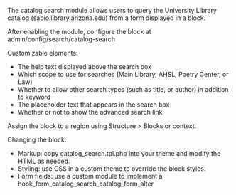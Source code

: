 The catalog search module allows users to query the University Library catalog (sabio.library.arizona.edu) from a form displayed in a block.

After enabling the module, configure the block at admin/config/search/catalog-search

Customizable elements:
* The help text displayed above the search box
* Which scope to use for searches (Main Library, AHSL, Poetry Center, or Law)
* Whether to allow other search types (such as title, or author) in addition to keyword
* The placeholder text that appears in the search box
* Whether or not to show the advanced search link

Assign the block to a region using Structure > Blocks or context.

Changing the block:
* Markup: copy catalog_search.tpl.php into your theme and modify the HTML as needed.
* Styling: use CSS in a custom theme to override the block styles.
* Form fields: use a custom module to implement a hook_form_catalog_search_catalog_form_alter